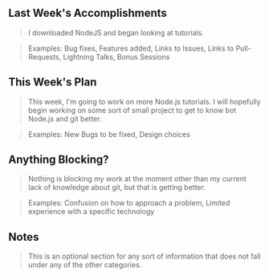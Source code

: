 ## Last Week's Accomplishments

> I downloaded NodeJS and began looking at tutorials.

> Examples:
> Bug fixes, Features added, Links to Issues, Links to Pull-Requests, Lightning Talks, Bonus Sessions

## This Week's Plan

> This week, I'm going to work on more Node.js tutorials.  I will hopefully begin working on some sort of small project to get to know bot Node.js and git better.

> Examples: New Bugs to be fixed, Design choices

## Anything Blocking?

> Nothing is blocking my work at the moment other than my current lack of knowledge about git, but that is getting better.

> Examples: Confusion on how to approach a problem, Limited experience with a specific technology

## Notes

> This is an optional section for any sort of information that does not fall under any of the other categories.
